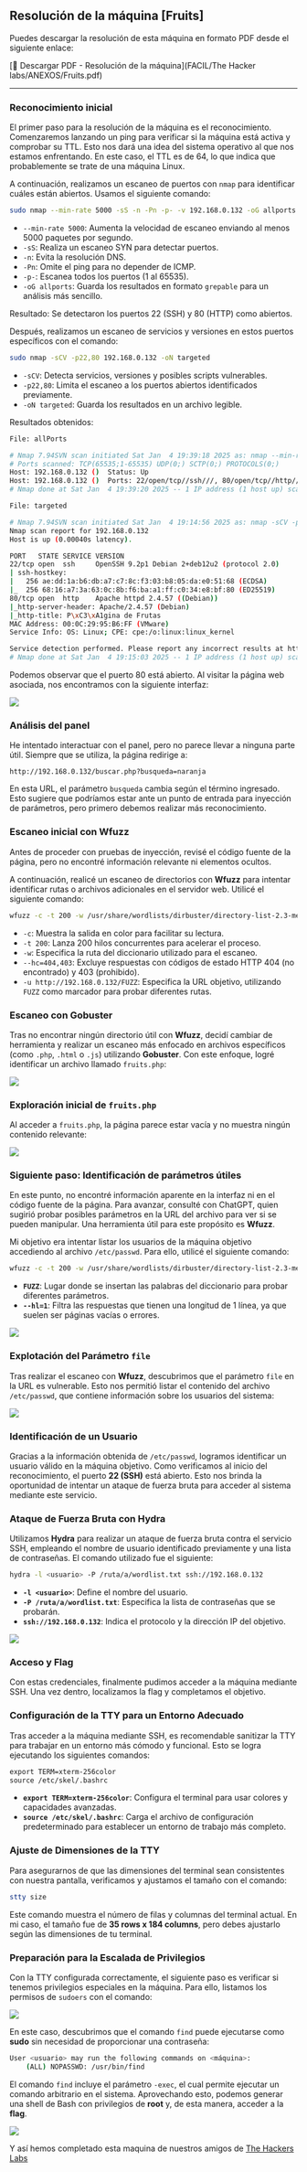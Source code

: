 ## Resolución de la máquina [Fruits]

Puedes descargar la resolución de esta máquina en formato PDF desde el siguiente enlace:

[📄 Descargar PDF - Resolución de la máquina](FACIL/The Hacker labs/ANEXOS/Fruits.pdf)

---

### Reconocimiento inicial

El primer paso para la resolución de la máquina es el reconocimiento. Comenzaremos lanzando un ping para verificar si la máquina está activa y comprobar su TTL. Esto nos dará una idea del sistema operativo al que nos estamos enfrentando. En este caso, el TTL es de 64, lo que indica que probablemente se trate de una máquina Linux.

A continuación, realizamos un escaneo de puertos con `nmap` para identificar cuáles están abiertos. Usamos el siguiente comando:

```bash
sudo nmap --min-rate 5000 -sS -n -Pn -p- -v 192.168.0.132 -oG allports
```


- `--min-rate 5000`: Aumenta la velocidad de escaneo enviando al menos 5000 paquetes por segundo.
- `-sS`: Realiza un escaneo SYN para detectar puertos.
- `-n`: Evita la resolución DNS.
- `-Pn`: Omite el ping para no depender de ICMP.
- `-p-`: Escanea todos los puertos (1 al 65535).
- `-oG allports`: Guarda los resultados en formato `grepable` para un análisis más sencillo.

Resultado: Se detectaron los puertos 22 (SSH) y 80 (HTTP) como abiertos.

Después, realizamos un escaneo de servicios y versiones en estos puertos específicos con el comando:

```bash
sudo nmap -sCV -p22,80 192.168.0.132 -oN targeted
```

- `-sCV`: Detecta servicios, versiones y posibles scripts vulnerables.
- `-p22,80`: Limita el escaneo a los puertos abiertos identificados previamente.
- `-oN targeted`: Guarda los resultados en un archivo legible.




Resultados obtenidos:

```bash
File: allPorts

# Nmap 7.94SVN scan initiated Sat Jan  4 19:39:18 2025 as: nmap --min-rate 5000 -sS -n -Pn -p- -v -oG allports 192.168.0.132
# Ports scanned: TCP(65535;1-65535) UDP(0;) SCTP(0;) PROTOCOLS(0;)
Host: 192.168.0.132 ()  Status: Up
Host: 192.168.0.132 ()  Ports: 22/open/tcp//ssh///, 80/open/tcp//http///    Ignored State: closed (65533)
# Nmap done at Sat Jan  4 19:39:20 2025 -- 1 IP address (1 host up) scanned in 1.82 seconds
```

```bash
File: targeted

# Nmap 7.94SVN scan initiated Sat Jan  4 19:14:56 2025 as: nmap -sCV -p22,80 -oN targeted 192.168.0.132
Nmap scan report for 192.168.0.132
Host is up (0.00040s latency).

PORT   STATE SERVICE VERSION
22/tcp open  ssh     OpenSSH 9.2p1 Debian 2+deb12u2 (protocol 2.0)
| ssh-hostkey: 
|   256 ae:dd:1a:b6:db:a7:c7:8c:f3:03:b8:05:da:e0:51:68 (ECDSA)
|_  256 68:16:a7:3a:63:0c:8b:f6:ba:a1:ff:c0:34:e8:bf:80 (ED25519)
80/tcp open  http    Apache httpd 2.4.57 ((Debian))
|_http-server-header: Apache/2.4.57 (Debian)
|_http-title: P\xC3\xA1gina de Frutas
MAC Address: 00:0C:29:95:B6:FF (VMware)
Service Info: OS: Linux; CPE: cpe:/o:linux:linux_kernel

Service detection performed. Please report any incorrect results at https://nmap.org/submit/ .
# Nmap done at Sat Jan  4 19:15:03 2025 -- 1 IP address (1 host up) scanned in 7.21 seconds
```




Podemos observar que el puerto 80 está abierto. Al visitar la página web asociada, nos encontramos con la siguiente interfaz:

![](ANEXOS/Pasted%20image%2020250104194453.png)


### Análisis del panel

He intentado interactuar con el panel, pero no parece llevar a ninguna parte útil. Siempre que se utiliza, la página redirige a:

``http://192.168.0.132/buscar.php?busqueda=naranja``

En esta URL, el parámetro `busqueda` cambia según el término ingresado. Esto sugiere que podríamos estar ante un punto de entrada para inyección de parámetros, pero primero debemos realizar más reconocimiento.

### Escaneo inicial con Wfuzz

Antes de proceder con pruebas de inyección, revisé el código fuente de la página, pero no encontré información relevante ni elementos ocultos.

A continuación, realicé un escaneo de directorios con **Wfuzz** para intentar identificar rutas o archivos adicionales en el servidor web. Utilicé el siguiente comando:

```bash
wfuzz -c -t 200 -w /usr/share/wordlists/dirbuster/directory-list-2.3-medium.txt --hc=404,403 -u http://192.168.0.132/FUZZ 
```

- `-c`: Muestra la salida en color para facilitar su lectura.
- `-t 200`: Lanza 200 hilos concurrentes para acelerar el proceso.
- `-w`: Especifica la ruta del diccionario utilizado para el escaneo.
- `--hc=404,403`: Excluye respuestas con códigos de estado HTTP 404 (no encontrado) y 403 (prohibido).
- `-u http://192.168.0.132/FUZZ`: Especifica la URL objetivo, utilizando `FUZZ` como marcador para probar diferentes rutas.



### Escaneo con Gobuster

Tras no encontrar ningún directorio útil con **Wfuzz**, decidí cambiar de herramienta y realizar un escaneo más enfocado en archivos específicos (como `.php`, `.html` o `.js`) utilizando **Gobuster**. Con este enfoque, logré identificar un archivo llamado `fruits.php`:

![](ANEXOS/Pasted%20image%2020250111210453.png)

### Exploración inicial de `fruits.php`

Al acceder a `fruits.php`, la página parece estar vacía y no muestra ningún contenido relevante:

![](ANEXOS/Pasted%20image%2020250112034900.png)


### Siguiente paso: Identificación de parámetros útiles

En este punto, no encontré información aparente en la interfaz ni en el código fuente de la página. Para avanzar, consulté con ChatGPT, quien sugirió probar posibles parámetros en la URL del archivo para ver si se pueden manipular. Una herramienta útil para este propósito es **Wfuzz**.

Mi objetivo era intentar listar los usuarios de la máquina objetivo accediendo al archivo `/etc/passwd`. Para ello, utilicé el siguiente comando:

```bash
wfuzz -c -t 200 -w /usr/share/wordlists/dirbuster/directory-list-2.3-medium.txt --hc=404,403 --hl=1 -u http://192.168.0.110/fruits.php?FUZZ=/etc/passwd
```

- **`FUZZ`**: Lugar donde se insertan las palabras del diccionario para probar diferentes parámetros.
- **`--hl=1`**: Filtra las respuestas que tienen una longitud de 1 línea, ya que suelen ser páginas vacías o errores.


![](ANEXOS/Pasted%20image%2020250112040459.png)


### Explotación del Parámetro `file`

Tras realizar el escaneo con **Wfuzz**, descubrimos que el parámetro `file` en la URL es vulnerable. Esto nos permitió listar el contenido del archivo `/etc/passwd`, que contiene información sobre los usuarios del sistema:

![](ANEXOS/Pasted%20image%2020250112040617.png)

### Identificación de un Usuario

Gracias a la información obtenida de `/etc/passwd`, logramos identificar un usuario válido en la máquina objetivo. Como verificamos al inicio del reconocimiento, el puerto **22 (SSH)** está abierto. Esto nos brinda la oportunidad de intentar un ataque de fuerza bruta para acceder al sistema mediante este servicio.

### Ataque de Fuerza Bruta con Hydra

Utilizamos **Hydra** para realizar un ataque de fuerza bruta contra el servicio SSH, empleando el nombre de usuario identificado previamente y una lista de contraseñas. El comando utilizado fue el siguiente:

```bash
hydra -l <usuario> -P /ruta/a/wordlist.txt ssh://192.168.0.132
```

- **`-l <usuario>`**: Define el nombre del usuario.
- **`-P /ruta/a/wordlist.txt`**: Especifica la lista de contraseñas que se probarán.
- **`ssh://192.168.0.132`**: Indica el protocolo y la dirección IP del objetivo.

![](ANEXOS/Pasted%20image%2020250112180607.png)

### Acceso y Flag

Con estas credenciales, finalmente pudimos acceder a la máquina mediante SSH. Una vez dentro, localizamos la flag y completamos el objetivo.

### Configuración de la TTY para un Entorno Adecuado

Tras acceder a la máquina mediante SSH, es recomendable sanitizar la TTY para trabajar en un entorno más cómodo y funcional. Esto se logra ejecutando los siguientes comandos:

```bash
​export TERM=xterm-256color
​source /etc/skel/.bashrc
```

- **`export TERM=xterm-256color`**: Configura el terminal para usar colores y capacidades avanzadas.
- **`source /etc/skel/.bashrc`**: Carga el archivo de configuración predeterminado para establecer un entorno de trabajo más completo.

### Ajuste de Dimensiones de la TTY

Para asegurarnos de que las dimensiones del terminal sean consistentes con nuestra pantalla, verificamos y ajustamos el tamaño con el comando:

```bash
stty size
```

Este comando muestra el número de filas y columnas del terminal actual. En mi caso, el tamaño fue de **35 rows x 184 columns**, pero debes ajustarlo según las dimensiones de tu terminal.

### Preparación para la Escalada de Privilegios

Con la TTY configurada correctamente, el siguiente paso es verificar si tenemos privilegios especiales en la máquina. Para ello, listamos los permisos de `sudoers` con el comando:

![](ANEXOS/Pasted%20image%2020250112190734.png)

En este caso, descubrimos que el comando `find` puede ejecutarse como **sudo** sin necesidad de proporcionar una contraseña:

```bash
User <usuario> may run the following commands on <máquina>:
    (ALL) NOPASSWD: /usr/bin/find

```

El comando `find` incluye el parámetro `-exec`, el cual permite ejecutar un comando arbitrario en el sistema. Aprovechando esto, podemos generar una shell de Bash con privilegios de **root** y, de esta manera, acceder a la **flag**.

![](ANEXOS/Pasted%20image%2020250112190606.png)

Y así hemos completado esta maquina de nuestros amigos de [The Hackers Labs](https://thehackerslabs.com/)
